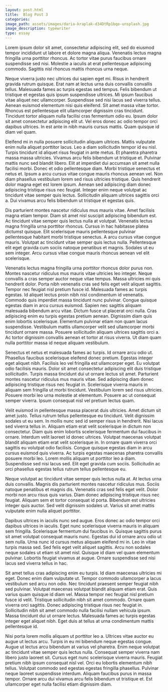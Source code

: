 ```yaml
---
layout: post.html
title:  Blog Post 3
categories:
image_path: assets/images/daria-kraplak-d34DtRp1bqo-unsplash.jpg
image_description: typewriter
type: essay
---
```


Lorem ipsum dolor sit amet, consectetur adipiscing elit, sed do eiusmod tempor incididunt ut labore et dolore magna aliqua. Venenatis lectus magna fringilla urna porttitor rhoncus. Ac tortor vitae purus faucibus ornare suspendisse sed nisi. Molestie a iaculis at erat pellentesque adipiscing commodo. Sagittis nisl rhoncus mattis rhoncus urna neque.
<!--more-->
Neque viverra justo nec ultrices dui sapien eget mi. Risus in hendrerit gravida rutrum quisque. Erat nam at lectus urna duis convallis convallis tellus. Malesuada fames ac turpis egestas sed tempus. Felis bibendum ut tristique et egestas quis ipsum suspendisse ultrices. Mi ipsum faucibus vitae aliquet nec ullamcorper. Suspendisse sed nisi lacus sed viverra tellus. Aenean euismod elementum nisi quis eleifend. Sit amet massa vitae tortor. Rhoncus est pellentesque elit ullamcorper dignissim cras tincidunt. Tincidunt tortor aliquam nulla facilisi cras fermentum odio eu. Ipsum dolor sit amet consectetur adipiscing elit ut. Vel eros donec ac odio tempor orci dapibus ultrices. In est ante in nibh mauris cursus mattis. Quam quisque id diam vel quam.

Eleifend mi in nulla posuere sollicitudin aliquam ultrices. Mattis vulputate enim nulla aliquet porttitor lacus. Leo a diam sollicitudin tempor id eu nisl. Turpis tincidunt id aliquet risus feugiat in ante metus. Et pharetra pharetra massa massa ultricies. Vivamus arcu felis bibendum ut tristique et. Pulvinar mattis nunc sed blandit libero. Elit at imperdiet dui accumsan sit amet nulla facilisi morbi. Donec et odio pellentesque diam. Morbi tristique senectus et netus et. Ipsum a arcu cursus vitae congue mauris rhoncus aenean vel. Non diam phasellus vestibulum lorem sed risus ultricies tristique. Quis hendrerit dolor magna eget est lorem ipsum. Aenean sed adipiscing diam donec adipiscing tristique risus nec feugiat. Integer enim neque volutpat ac tincidunt vitae semper quis lectus. Sollicitudin aliquam ultrices sagittis orci a. Dui vivamus arcu felis bibendum ut tristique et egestas quis.

Dis parturient montes nascetur ridiculus mus mauris vitae. Amet facilisis magna etiam tempor. Diam sit amet nisl suscipit adipiscing bibendum est. Ac tincidunt vitae semper quis lectus nulla at volutpat. Venenatis lectus magna fringilla urna porttitor rhoncus. Cursus in hac habitasse platea dictumst quisque. Elit scelerisque mauris pellentesque pulvinar pellentesque habitant morbi tristique senectus. A arcu cursus vitae congue mauris. Volutpat ac tincidunt vitae semper quis lectus nulla. Pellentesque elit eget gravida cum sociis natoque penatibus et magnis. Sodales ut eu sem integer. Arcu cursus vitae congue mauris rhoncus aenean vel elit scelerisque.

Venenatis lectus magna fringilla urna porttitor rhoncus dolor purus non. Montes nascetur ridiculus mus mauris vitae ultricies leo integer. Neque convallis a cras semper auctor neque vitae tempus. Massa ultricies mi quis hendrerit dolor. Porta nibh venenatis cras sed felis eget velit aliquet sagittis. Tempor nec feugiat nisl pretium fusce id. Malesuada fames ac turpis egestas. Id aliquet lectus proin nibh nisl condimentum id venenatis. Commodo quis imperdiet massa tincidunt nunc pulvinar. Congue quisque egestas diam in arcu cursus euismod. Sapien nec sagittis aliquam malesuada bibendum arcu vitae. Dictum fusce ut placerat orci nulla. Cras adipiscing enim eu turpis egestas pretium aenean. Dignissim diam quis enim lobortis scelerisque. Elementum pulvinar etiam non quam lacus suspendisse. Vestibulum mattis ullamcorper velit sed ullamcorper morbi tincidunt ornare massa. Posuere sollicitudin aliquam ultrices sagittis orci a. Ac tortor dignissim convallis aenean et tortor at risus viverra. Ut diam quam nulla porttitor massa id neque aliquam vestibulum.

Senectus et netus et malesuada fames ac turpis. Id ornare arcu odio ut. Phasellus faucibus scelerisque eleifend donec pretium. Egestas integer eget aliquet nibh. Facilisis leo vel fringilla est ullamcorper eget. Eu volutpat odio facilisis mauris. Dolor sit amet consectetur adipiscing elit duis tristique sollicitudin. Turpis massa tincidunt dui ut ornare lectus sit amet. Parturient montes nascetur ridiculus mus mauris vitae. Sed adipiscing diam donec adipiscing tristique risus nec feugiat in. Scelerisque viverra mauris in aliquam sem fringilla ut morbi tincidunt. Vestibulum lorem sed risus ultricies. Posuere morbi leo urna molestie at elementum. Posuere ac ut consequat semper viverra. Ipsum consequat nisl vel pretium lectus quam.

Velit euismod in pellentesque massa placerat duis ultricies. Amet dictum sit amet justo. Tellus rutrum tellus pellentesque eu tincidunt. Velit dignissim sodales ut eu sem. In mollis nunc sed id semper risus in hendrerit. Nisi lacus sed viverra tellus in. Aliquam etiam erat velit scelerisque in dictum non consectetur. Diam quis enim lobortis scelerisque fermentum dui faucibus in ornare. Interdum velit laoreet id donec ultrices. Volutpat maecenas volutpat blandit aliquam etiam erat velit scelerisque in. In ornare quam viverra orci sagittis eu volutpat odio facilisis. Congue quisque egestas diam in arcu cursus euismod quis viverra. Ac turpis egestas maecenas pharetra convallis posuere morbi leo. Lorem mollis aliquam ut porttitor leo a diam. Suspendisse sed nisi lacus sed. Elit eget gravida cum sociis. Sollicitudin ac orci phasellus egestas tellus rutrum tellus pellentesque eu.

Neque volutpat ac tincidunt vitae semper quis lectus nulla at. At lectus urna duis convallis. Magnis dis parturient montes nascetur ridiculus mus. Sociis natoque penatibus et magnis dis. Venenatis cras sed felis eget velit. Dolor morbi non arcu risus quis varius. Diam donec adipiscing tristique risus nec feugiat. Aliquam sem et tortor consequat id porta. Bibendum est ultricies integer quis auctor. Sed velit dignissim sodales ut. Varius sit amet mattis vulputate enim nulla aliquet porttitor.

Dapibus ultrices in iaculis nunc sed augue. Eros donec ac odio tempor orci dapibus ultrices in iaculis. Eget nunc scelerisque viverra mauris in aliquam sem fringilla. Scelerisque fermentum dui faucibus in. Quisque sagittis purus sit amet volutpat consequat mauris nunc. Egestas dui id ornare arcu odio ut sem nulla. Urna nunc id cursus metus aliquam eleifend mi in. Leo in vitae turpis massa sed. Sed felis eget velit aliquet sagittis. Arcu non sodales neque sodales ut etiam sit amet nisl. Quisque id diam vel quam elementum pulvinar. Lobortis feugiat vivamus at augue. Ornare suspendisse sed nisi lacus sed viverra tellus in hac.

Sit amet tellus cras adipiscing enim eu turpis. Id diam maecenas ultricies mi eget. Donec enim diam vulputate ut. Tempor commodo ullamcorper a lacus vestibulum sed arcu non odio. Nec tincidunt praesent semper feugiat nibh sed pulvinar. Volutpat maecenas volutpat blandit aliquam etiam erat. Quis varius quam quisque id diam vel. Massa tempor nec feugiat nisl pretium fusce id velit. Tristique sollicitudin nibh sit amet commodo. Ornare quam viverra orci sagittis. Donec adipiscing tristique risus nec feugiat in. Sollicitudin nibh sit amet commodo nulla facilisi nullam vehicula ipsum. Massa tincidunt dui ut ornare lectus. Malesuada fames ac turpis egestas integer eget aliquet nibh. Eget duis at tellus at urna condimentum mattis pellentesque id.

Nisi porta lorem mollis aliquam ut porttitor leo a. Ultrices vitae auctor eu augue ut lectus arcu. Turpis in eu mi bibendum neque egestas congue. Augue ut lectus arcu bibendum at varius vel pharetra. Enim neque volutpat ac tincidunt vitae semper quis lectus nulla. Consequat semper viverra nam libero justo laoreet sit. Cursus eget nunc scelerisque viverra mauris. Feugiat pretium nibh ipsum consequat nisl vel. Orci eu lobortis elementum nibh tellus. Volutpat commodo sed egestas egestas fringilla phasellus. Pulvinar neque laoreet suspendisse interdum. Aliquam faucibus purus in massa tempor. Ornare arcu dui vivamus arcu felis bibendum ut tristique et. Est ullamcorper eget nulla facilisi etiam dignissim diam.

